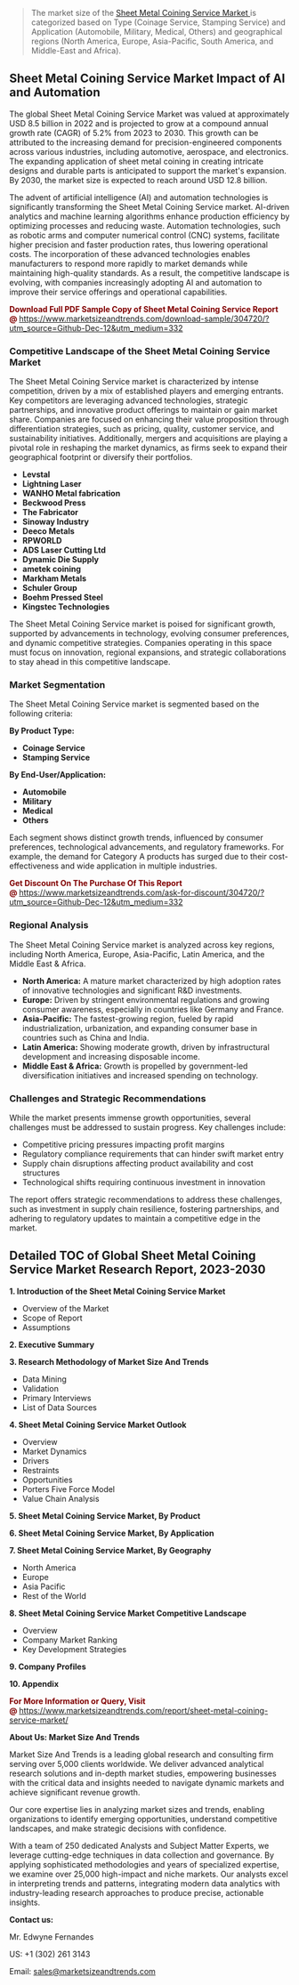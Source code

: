 <blockquote><p>The market size of the <a href="https://www.marketsizeandtrends.com/download-sample/304720/?utm_source=Github-Dec-12&amp;utm_medium=332" target="_blank">Sheet Metal Coining Service Market </a>is categorized based on Type (Coinage Service, Stamping Service) and Application (Automobile, Military, Medical, Others) and geographical regions (North America, Europe, Asia-Pacific, South America, and Middle-East and Africa).</p></blockquote><p><h2>Sheet Metal Coining Service Market Impact of AI and Automation</h2><p>The global Sheet Metal Coining Service Market was valued at approximately USD 8.5 billion in 2022 and is projected to grow at a compound annual growth rate (CAGR) of 5.2% from 2023 to 2030. This growth can be attributed to the increasing demand for precision-engineered components across various industries, including automotive, aerospace, and electronics. The expanding application of sheet metal coining in creating intricate designs and durable parts is anticipated to support the market's expansion. By 2030, the market size is expected to reach around USD 12.8 billion.</p><p>The advent of artificial intelligence (AI) and automation technologies is significantly transforming the Sheet Metal Coining Service market. AI-driven analytics and machine learning algorithms enhance production efficiency by optimizing processes and reducing waste. Automation technologies, such as robotic arms and computer numerical control (CNC) systems, facilitate higher precision and faster production rates, thus lowering operational costs. The incorporation of these advanced technologies enables manufacturers to respond more rapidly to market demands while maintaining high-quality standards. As a result, the competitive landscape is evolving, with companies increasingly adopting AI and automation to improve their service offerings and operational capabilities.</p></p><p><strong><span style="color: #800000;">Download Full PDF Sample Copy of Sheet Metal Coining Service Report @</span>&nbsp;</strong><a href="https://www.marketsizeandtrends.com/download-sample/304720/?utm_source=Github-Dec-12&amp;utm_medium=332">https://www.marketsizeandtrends.com/download-sample/304720/?utm_source=Github-Dec-12&amp;utm_medium=332</a></p><h3>Competitive Landscape of the Sheet Metal Coining Service Market</h3><p>The Sheet Metal Coining Service market is characterized by intense competition, driven by a mix of established players and emerging entrants. Key competitors are leveraging advanced technologies, strategic partnerships, and innovative product offerings to maintain or gain market share. Companies are focused on enhancing their value proposition through differentiation strategies, such as pricing, quality, customer service, and sustainability initiatives. Additionally, mergers and acquisitions are playing a pivotal role in reshaping the market dynamics, as firms seek to expand their geographical footprint or diversify their portfolios.</p><p><strong><p><ul><li>Levstal </li><li> Lightning Laser </li><li> WANHO Metal fabrication </li><li> Beckwood Press </li><li> The Fabricator </li><li> Sinoway Industry </li><li> Deeco Metals </li><li> RPWORLD </li><li> ADS Laser Cutting Ltd </li><li> Dynamic Die Supply </li><li> ametek coining </li><li> Markham Metals </li><li> Schuler Group </li><li> Boehm Pressed Steel </li><li> Kingstec Technologies</p></li></ul></p></strong></p><p>The Sheet Metal Coining Service market is poised for significant growth, supported by advancements in technology, evolving consumer preferences, and dynamic competitive strategies. Companies operating in this space must focus on innovation, regional expansions, and strategic collaborations to stay ahead in this competitive landscape.</p><h3>Market Segmentation</h3><p>The Sheet Metal Coining Service market is segmented based on the following criteria:</p><p><strong>By Product Type:</strong></p><p><strong><p><ul><li>Coinage Service </li><li> Stamping Service</p></li></ul></p></strong></p><p><strong>By End-User/Application:</strong></p><p><strong><p><ul><li>Automobile </li><li> Military </li><li> Medical </li><li> Others</p></li></ul></p></strong></p><p>Each segment shows distinct growth trends, influenced by consumer preferences, technological advancements, and regulatory frameworks. For example, the demand for Category A products has surged due to their cost-effectiveness and wide application in multiple industries.</p><p><strong><span style="color: #800000;">Get Discount On The Purchase Of This Report @&nbsp;</span></strong><a href="https://www.marketsizeandtrends.com/ask-for-discount/304720/?utm_source=Github-Dec-12&amp;utm_medium=332">https://www.marketsizeandtrends.com/ask-for-discount/304720/?utm_source=Github-Dec-12&amp;utm_medium=332</a></p><h3>Regional Analysis</h3><p>The Sheet Metal Coining Service market is analyzed across key regions, including North America, Europe, Asia-Pacific, Latin America, and the Middle East &amp; Africa.</p><ul><li><strong>North America:</strong> A mature market characterized by high adoption rates of innovative technologies and significant R&amp;D investments.</li><li><strong>Europe:</strong> Driven by stringent environmental regulations and growing consumer awareness, especially in countries like Germany and France.</li><li><strong>Asia-Pacific:</strong> The fastest-growing region, fueled by rapid industrialization, urbanization, and expanding consumer base in countries such as China and India.</li><li><strong>Latin America:</strong> Showing moderate growth, driven by infrastructural development and increasing disposable income.</li><li><strong>Middle East &amp; Africa:</strong> Growth is propelled by government-led diversification initiatives and increased spending on technology.</li></ul><h3>Challenges and Strategic Recommendations</h3><p>While the market presents immense growth opportunities, several challenges must be addressed to sustain progress. Key challenges include:</p><ul><li>Competitive pricing pressures impacting profit margins</li><li>Regulatory compliance requirements that can hinder swift market entry</li><li>Supply chain disruptions affecting product availability and cost structures</li><li>Technological shifts requiring continuous investment in innovation</li></ul><p>The report offers strategic recommendations to address these challenges, such as investment in supply chain resilience, fostering partnerships, and adhering to regulatory updates to maintain a competitive edge in the market.</p><h2>Detailed TOC of Global Sheet Metal Coining Service Market Research Report, 2023-2030</h2><p><strong>1. Introduction of the Sheet Metal Coining Service Market</strong></p><ul><li>Overview of the Market</li><li>Scope of Report</li><li>Assumptions&nbsp;</li></ul><p><strong>2. Executive Summary</strong></p><p><strong>3. Research Methodology of <strong>Market Size And Trends</strong></strong></p><ul><li>Data Mining</li><li>Validation</li><li>Primary Interviews</li><li>List of Data Sources&nbsp;</li></ul><p><strong>4. Sheet Metal Coining Service Market Outlook</strong></p><ul><li>Overview</li><li>Market Dynamics</li><li>Drivers</li><li>Restraints</li><li>Opportunities</li><li>Porters Five Force Model</li><li>Value Chain Analysis&nbsp;</li></ul><p><strong>5. Sheet Metal Coining Service Market, By Product</strong></p><p><strong>6. Sheet Metal Coining Service Market, By Application</strong></p><p><strong>7. Sheet Metal Coining Service Market, By Geography</strong></p><ul><li>North America</li><li>Europe</li><li>Asia Pacific</li><li>Rest of the World&nbsp;</li></ul><p><strong>8. Sheet Metal Coining Service Market Competitive Landscape</strong></p><ul><li>Overview</li><li>Company Market Ranking</li><li>Key Development Strategies&nbsp;</li></ul><p><strong>9. Company Profiles</strong></p><p><strong>10. Appendix</strong></p><p><strong><span style="color: #800000;">For More Information or Query, Visit @&nbsp;</span></strong><a href="https://www.marketsizeandtrends.com/report/sheet-metal-coining-service-market/">https://www.marketsizeandtrends.com/report/sheet-metal-coining-service-market/</a></p><p></p><p><strong>About Us:&nbsp;Market Size And Trends</strong></p><p>Market Size And Trends&nbsp;is a leading global research and consulting firm serving over 5,000 clients worldwide. We deliver advanced analytical research solutions and in-depth market studies, empowering businesses with the critical data and insights needed to navigate dynamic markets and achieve significant revenue growth.</p><p>Our core expertise lies in analyzing market sizes and trends, enabling organizations to identify emerging opportunities, understand competitive landscapes, and make strategic decisions with confidence.</p><p>With a team of 250 dedicated Analysts and Subject Matter Experts, we leverage cutting-edge techniques in data collection and governance. By applying sophisticated methodologies and years of specialized expertise, we examine over 25,000 high-impact and niche markets. Our analysts excel in interpreting trends and patterns, integrating modern data analytics with industry-leading research approaches to produce precise, actionable insights.</p><p><strong>Contact us:</strong></p><p>Mr. Edwyne Fernandes</p><p>US: +1 (302) 261 3143</p><p>Email: <a href="mailto:sales@marketsizeandtrends.com">sales@marketsizeandtrends.com</a>&nbsp;</p>
